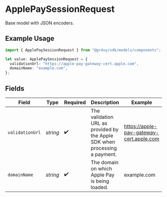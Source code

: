 # ApplePaySessionRequest

Base model with JSON encoders.

## Example Usage

```typescript
import { ApplePaySessionRequest } from "@gr4vy/sdk/models/components";

let value: ApplePaySessionRequest = {
  validationUrl: "https://apple-pay-gateway-cert.apple.com",
  domainName: "example.com",
};
```

## Fields

| Field                                                                      | Type                                                                       | Required                                                                   | Description                                                                | Example                                                                    |
| -------------------------------------------------------------------------- | -------------------------------------------------------------------------- | -------------------------------------------------------------------------- | -------------------------------------------------------------------------- | -------------------------------------------------------------------------- |
| `validationUrl`                                                            | *string*                                                                   | :heavy_check_mark:                                                         | The validation URL as provided by the Apple SDK when processing a payment. | https://apple-pay-gateway-cert.apple.com                                   |
| `domainName`                                                               | *string*                                                                   | :heavy_check_mark:                                                         | The domain on which Apple Pay is being loaded.                             | example.com                                                                |
